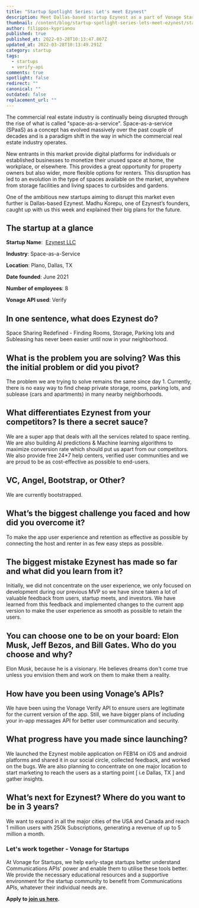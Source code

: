 ```yaml
---
title: "Startup Spotlight Series: Let's meet Ezynest"
description: Meet Dallas-based startup Ezynest as a part of Vonage Startup Spotlight series.
thumbnail: /content/blog/startup-spotlight-series-lets-meet-ezynest/startups_ezynest.png
author: filippos-kyprianou
published: true
published_at: 2022-03-28T10:13:47.867Z
updated_at: 2022-03-28T10:13:49.291Z
category: startup
tags:
  - startups
  - verify-api
comments: true
spotlight: false
redirect: ""
canonical: ""
outdated: false
replacement_url: ""
---
```

The commercial real estate industry is continually being disrupted through the rise of what is called "space-as-a-service". Space-as-a-service (SPaaS) as a concept has evolved massively over the past couple of decades and is a paradigm shift in the way in which the commercial real estate industry operates.

New entrants in this market provide digital platforms for individuals or established businesses to monetize their unused space at home, the workplace, or elsewhere. This provides a great opportunity for property owners but also wider, more flexible options for renters. This disruption has led to an evolution in the type of spaces available on the market, anywhere from storage facilities and living spaces to curbsides and gardens.

One of the ambitious new startups aiming to disrupt this market even further is Dallas-based Ezynest. Madhu Korepu, one of Ezynest’s founders, caught up with us this week and explained their big plans for the future.

## The startup at a glance

**Startup Name**:  [Ezynest LLC](https://ezynest.com/)

**Industry**: Space-as-a-Service

**Location**: Plano, Dallas, TX

**Date founded**: June 2021

**Number of employees**: 8

**Vonage API used**: Verify

## In one sentence, what does Ezynest do?

Space Sharing Redefined - Finding Rooms, Storage, Parking lots and Subleasing has never been easier until now in your neighborhood.

## What is the problem you are solving? Was this the initial problem or did you pivot?

The problem we are trying to solve remains the same since day 1. Currently, there is no easy way to find cheap private storage, rooms, parking lots, and sublease (cars and apartments) in many nearby neighborhoods.

## What differentiates Ezynest from your competitors? Is there a secret sauce?

We are a super app that deals with all the services related to space renting. We are also building AI predictions & Machine learning algorithms to maximize conversion rate which should put us apart from our competitors. We also provide free 24*7 help centers, verified user communities and we are proud to be as cost-effective as possible to end-users.

## VC, Angel, Bootstrap, or Other?

We are currently bootstrapped. 

## What’s the biggest challenge you faced and how did you overcome it?

To make the app user experience and retention as effective as possible by connecting the host and renter in as few easy steps as possible.

## The biggest mistake Ezynest has made so far and what did you learn from it?

Initially, we did not concentrate on the user experience, we only focused on development during our previous MVP so we have since taken a lot of valuable feedback from users, startup meets, and investors. We have learned from this feedback and implemented changes to the current app version to make the user experience as smooth as possible to retain the users.  

## You can choose one to be on your board: Elon Musk, Jeff Bezos, and Bill Gates. Who do you choose and why?  

Elon Musk, because he is a visionary. He believes dreams don't come true unless you envision them and work on them to make them a reality. 

## How have you been using Vonage’s APIs?

We have been using the Vonage Verify API to ensure users are legitimate for the current version of the app. Still, we have bigger plans of including your in-app messages API for better user communication and security.

## What progress have you made since launching? 

We launched the Ezynest mobile application on FEB14 on iOS and android platforms and shared it in our social circle, collected feedback, and worked on the bugs. We are also planning to concentrate on one major location to start marketing to reach the users as a starting point [ i.e Dallas, TX ] and gather insights.

## What’s next for Ezynest? Where do you want to be in 3 years?

We want to expand in all the major cities of the USA and Canada and reach 1 million users with 250k Subscriptions, generating a revenue of up to 5 million a month.

### Let's work together - Vonage for Startups

At Vonage for Startups, we help early-stage startups better understand Communications APIs' power and enable them to utilise these tools better. We provide the necessary educational resources and a supportive environment for the startup community to benefit from Communications APIs, whatever their individual needs are.

**Apply to [join us here](https://vonage.dev/3d093hA).**